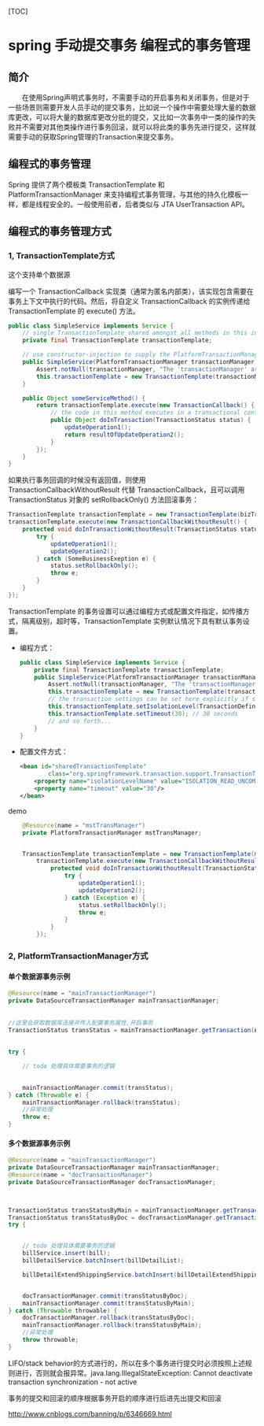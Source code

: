 [TOC]



# spring 手动提交事务 编程式的事务管理

## 简介

　　在使用Spring声明式事务时，不需要手动的开启事务和关闭事务，但是对于一些场景则需要开发人员手动的提交事务，比如说一个操作中需要处理大量的数据库更改，可以将大量的数据库更改分批的提交，又比如一次事务中一类的操作的失败并不需要对其他类操作进行事务回滚，就可以将此类的事务先进行提交，这样就需要手动的获取Spring管理的Transaction来提交事务。

## 编程式的事务管理

Spring 提供了两个模板类 TransactionTemplate 和 PlatformTransactionManager 来支持编程式事务管理，与其他的持久化模板一样，都是线程安全的。一般使用前者，后者类似与 JTA UserTransaction API。

## 编程式的事务管理方式

### 1, TransactionTemplate方式

这个支持单个数据源

编写一个 TransactionCallback 实现类（通常为匿名内部类），该实现包含需要在事务上下文中执行的代码。然后，将自定义 TransactionCallback 的实例传递给 TransactionTemplate 的 execute() 方法。

```java
public class SimpleService implements Service {
    // single TransactionTemplate shared amongst all methods in this instance
    private final TransactionTemplate transactionTemplate;

    // use constructor-injection to supply the PlatformTransactionManager
    public SimpleService(PlatformTransactionManager transactionManager) {
        Assert.notNull(transactionManager, "The 'transactionManager' argument must not be null.");
        this.transactionTemplate = new TransactionTemplate(transactionManager);
    }

    public Object someServiceMethod() {
        return transactionTemplate.execute(new TransactionCallback() {
            // the code in this method executes in a transactional context
            public Object doInTransaction(TransactionStatus status) {
                updateOperation1();
                return resultOfUpdateOperation2();
            }
        });
    }
}
```

如果执行事务回调的时候没有返回值，则使用 TransactionCallbackWithoutResult 代替 TransactionCallback，且可以调用 TransactionStatus 对象的 setRollbackOnly() 方法回滚事务：

```java
TransactionTemplate transactionTemplate = new TransactionTemplate(bizTransactionManager);
transactionTemplate.execute(new TransactionCallbackWithoutResult() {
    protected void doInTransactionWithoutResult(TransactionStatus status) {
        try {
            updateOperation1();
            updateOperation2();
        } catch (SomeBusinessExeption e) {
            status.setRollbackOnly();
            throw e;
        }
    }
});
```

TransactionTemplate 的事务设置可以通过编程方式或配置文件指定，如传播方式，隔离级别，超时等，TransactionTemplate 实例默认情况下具有默认事务设置。

- 编程方式：

  ```java
  public class SimpleService implements Service {
      private final TransactionTemplate transactionTemplate;
      public SimpleService(PlatformTransactionManager transactionManager) {
          Assert.notNull(transactionManager, "The 'transactionManager' argument must not be null.");
          this.transactionTemplate = new TransactionTemplate(transactionManager);
          // the transaction settings can be set here explicitly if so desired
          this.transactionTemplate.setIsolationLevel(TransactionDefinition.ISOLATION_READ_UNCOMMITTED);
          this.transactionTemplate.setTimeout(30); // 30 seconds
          // and so forth...
      }
  }
  ```

- 配置文件方式：

  ```xml
  <bean id="sharedTransactionTemplate"
          class="org.springframework.transaction.support.TransactionTemplate">
      <property name="isolationLevelName" value="ISOLATION_READ_UNCOMMITTED"/>
      <property name="timeout" value="30"/>
  </bean>
  ```






demo

```java
    @Resource(name = "mstTransManager")
    private PlatformTransactionManager mstTransManager;


	TransactionTemplate transactionTemplate = new TransactionTemplate(mstTransManager);
        transactionTemplate.execute(new TransactionCallbackWithoutResult() {
            protected void doInTransactionWithoutResult(TransactionStatus status) {
                try {
                    updateOperation1();
                    updateOperation2();
                } catch (Exception e) {
                    status.setRollbackOnly();
                    throw e;
                }
            }
        });

```



### 2, PlatformTransactionManager方式

#### 单个数据源事务示例

```java
@Resource(name = "mainTransactionManager")
private DataSourceTransactionManager mainTransactionManager;
    
 
//这里会获取数据库连接并传入配置事务属性,开启事务
TransactionStatus transStatus = mainTransactionManager.getTransaction(new DefaultTransactionDefinition());
 
        
try {

    // todo 处理具体需要事务的逻辑

    
    mainTransactionManager.commit(transStatus);
} catch (Throwable e) {
    mainTransactionManager.rollback(transStatus);
    //异常处理
    throw e;
} 
```

#### 多个数据源事务示例

```java
@Resource(name = "mainTransactionManager")
private DataSourceTransactionManager mainTransactionManager;
@Resource(name = "docTransactionManager")
private DataSourceTransactionManager docTransactionManager;



TransactionStatus transStatusByMain = mainTransactionManager.getTransaction(new DefaultTransactionDefinition());
TransactionStatus transStatusByDoc = docTransactionManager.getTransaction(new DefaultTransactionDefinition());
try {


    // todo 处理具体需要事务的逻辑
    billService.insert(bill);
    billDetailService.batchInsert(billDetailList);

    billDetailExtendShippingService.batchInsert(billDetailExtendShippingList);


    docTransactionManager.commit(transStatusByDoc);
    mainTransactionManager.commit(transStatusByMain);
} catch (Throwable throwable) {
    docTransactionManager.rollback(transStatusByDoc);
    mainTransactionManager.rollback(transStatusByMain);
    //异常处理
    throw throwable;
}
```

LIFO/stack behavior的方式进行的，所以在多个事务进行提交时必须按照上述规则进行，否则就会报异常。java.lang.IllegalStateException: Cannot deactivate transaction synchronization - not active



事务的提交和回滚的顺序根据事务开启的顺序进行后进先出提交和回滚





http://www.cnblogs.com/banning/p/6346669.html